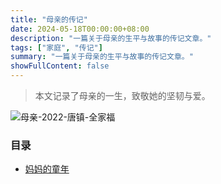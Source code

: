 ```yaml
---
title: "母亲的传记"
date: 2024-05-18T00:00:00+08:00
description: "一篇关于母亲的生平与故事的传记文章。"
tags: ["家庭", "传记"]
summary: "一篇关于母亲的生平与故事的传记文章。"
showFullContent: false
---
```


> 本文记录了母亲的一生，致敬她的坚韧与爱。

![母亲-2022-唐镇-全家福](https://cdn.jsdelivr.net/gh/michaelwang123/images@main/img/mother/2022/母亲-2022-唐镇-全家福.jpg)
### 目录
- [妈妈的童年](/posts/mother-biography/childhood/)



